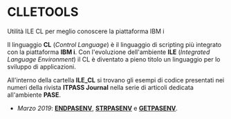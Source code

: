 # CLLETOOLS
Utilità ILE CL per meglio conoscere la piattaforma IBM i 

Il linguaggio **CL** (*Control Language*) è il linguaggio di scripting più integrato con la piattaforma **IBM i**.
Con l'evoluzione dell'ambiente **ILE** (*Integrated Language Environment*) il CL è diventato a pieno titolo un linguaggio per lo sviluppo di applicazioni.


All'interno della cartella **ILE_CL** si trovano gli esempi di codice presentati nei numeri della rivista **ITPASS Journal** nella serie di articoli dedicata all'ambiente **PASE**.

* *Marzo 2019*: **[ENDPASENV](ILE_CL/ENDPASENV.CLLE)**, **[STRPASENV](ILE_CL/STRPASENV.CLLE)** e **[GETPASENV](ILE_CL/GETPASENV.CLLE)**.
